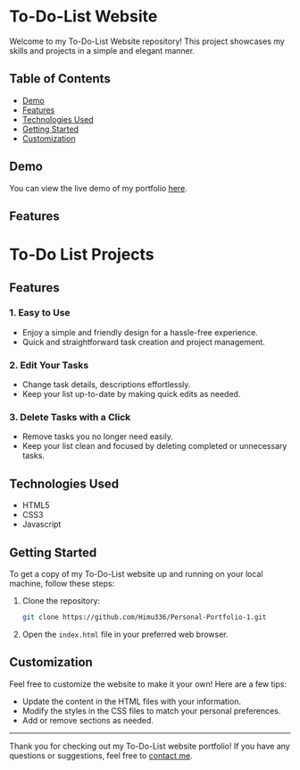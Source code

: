 # To-Do-List Website

Welcome to my To-Do-List Website repository! This project showcases my skills and projects in a simple and elegant manner.

## Table of Contents

- [Demo](#demo)
- [Features](#features)
- [Technologies Used](#technologies-used)
- [Getting Started](#getting-started)
- [Customization](#customization)

## Demo

You can view the live demo of my portfolio [here](https://to-do-list-website-phi.vercel.app/).

## Features

# To-Do List Projects

## Features

### 1. **Easy to Use**
   - Enjoy a simple and friendly design for a hassle-free experience.
   - Quick and straightforward task creation and project management.

### 2. **Edit Your Tasks**
   - Change task details, descriptions effortlessly.
   - Keep your list up-to-date by making quick edits as needed.

### 3. **Delete Tasks with a Click**
   - Remove tasks you no longer need easily.
   - Keep your list clean and focused by deleting completed or unnecessary tasks.

## Technologies Used

- HTML5
- CSS3
- Javascript

## Getting Started

To get a copy of my To-Do-List website up and running on your local machine, follow these steps:

1. Clone the repository:

    ```bash
    git clone https://github.com/Himu336/Personal-Portfolio-1.git
    ```

2. Open the `index.html` file in your preferred web browser.

## Customization

Feel free to customize the website to make it your own! Here are a few tips:

- Update the content in the HTML files with your information.
- Modify the styles in the CSS files to match your personal preferences.
- Add or remove sections as needed.

---

Thank you for checking out my To-Do-List website portfolio! If you have any questions or suggestions, feel free to [contact me](www.linkedin.com/in/himansh-bansal-71abb4252).

